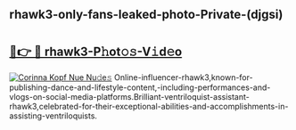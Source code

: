 ## rhawk3-only-fans​-leaked-photo​-Private-(djgsi)


# <h2><a href="https://mediaupload.pro?title=rhawk3&ref=git">🔗👉 🔴 rhawk3-P𝚑ot𝚘𝚜-V𝚒d𝚎o</a></h2>

[![Corinna Kopf Nue Nu𝚍e𝚜](https://i.imgur.com/0qMVB7G.gif)](https://mediaupload.pro?title=rhawk3&ref=git)
Online-influencer-rhawk3,known-for-publishing-dance-and-lifestyle-content,-including-performances-and-vlogs-on-social-media-platforms.Brilliant-ventriloquist-assistant-rhawk3,celebrated-for-their-exceptional-abilities-and-accomplishments-in-assisting-ventriloquists.  